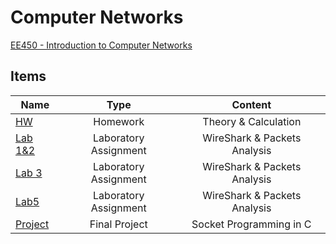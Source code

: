 # Computer Networks

[EE450 - Introduction to Computer Networks ](https://classes.usc.edu/term-20223/course/ee-450/)

## Items
| Name      | Type  | Content 
| ------------- |:-------------:|:-------------:
| [HW](HW)    | Homework | Theory & Calculation
| [Lab 1&2](Lab1&Lab2) | Laboratory Assignment | WireShark & Packets Analysis
| [Lab 3](Lab3)    | Laboratory Assignment | WireShark & Packets Analysis
| [Lab5](Lab5)    | Laboratory Assignment | WireShark & Packets Analysis
| [Project](Project) | Final Project | Socket Programming in C
